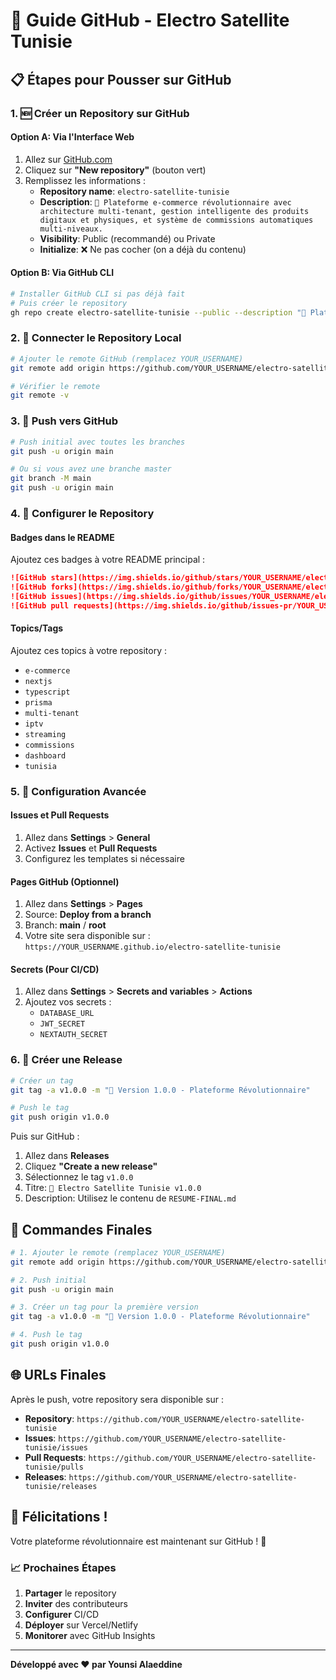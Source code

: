 # 🚀 Guide GitHub - Electro Satellite Tunisie

## 📋 Étapes pour Pousser sur GitHub

### 1. 🆕 Créer un Repository sur GitHub

#### Option A: Via l'Interface Web
1. Allez sur [GitHub.com](https://github.com)
2. Cliquez sur **"New repository"** (bouton vert)
3. Remplissez les informations :
   - **Repository name**: `electro-satellite-tunisie`
   - **Description**: `🚀 Plateforme e-commerce révolutionnaire avec architecture multi-tenant, gestion intelligente des produits digitaux et physiques, et système de commissions automatiques multi-niveaux.`
   - **Visibility**: Public (recommandé) ou Private
   - **Initialize**: ❌ Ne pas cocher (on a déjà du contenu)

#### Option B: Via GitHub CLI
```bash
# Installer GitHub CLI si pas déjà fait
# Puis créer le repository
gh repo create electro-satellite-tunisie --public --description "🚀 Plateforme e-commerce révolutionnaire"
```

### 2. 🔗 Connecter le Repository Local

```bash
# Ajouter le remote GitHub (remplacez YOUR_USERNAME)
git remote add origin https://github.com/YOUR_USERNAME/electro-satellite-tunisie.git

# Vérifier le remote
git remote -v
```

### 3. 🚀 Push vers GitHub

```bash
# Push initial avec toutes les branches
git push -u origin main

# Ou si vous avez une branche master
git branch -M main
git push -u origin main
```

### 4. 🎨 Configurer le Repository

#### Badges dans le README
Ajoutez ces badges à votre README principal :

```markdown
![GitHub stars](https://img.shields.io/github/stars/YOUR_USERNAME/electro-satellite-tunisie?style=social)
![GitHub forks](https://img.shields.io/github/forks/YOUR_USERNAME/electro-satellite-tunisie?style=social)
![GitHub issues](https://img.shields.io/github/issues/YOUR_USERNAME/electro-satellite-tunisie)
![GitHub pull requests](https://img.shields.io/github/issues-pr/YOUR_USERNAME/electro-satellite-tunisie)
```

#### Topics/Tags
Ajoutez ces topics à votre repository :
- `e-commerce`
- `nextjs`
- `typescript`
- `prisma`
- `multi-tenant`
- `iptv`
- `streaming`
- `commissions`
- `dashboard`
- `tunisia`

### 5. 🌟 Configuration Avancée

#### Issues et Pull Requests
1. Allez dans **Settings** > **General**
2. Activez **Issues** et **Pull Requests**
3. Configurez les templates si nécessaire

#### Pages GitHub (Optionnel)
1. Allez dans **Settings** > **Pages**
2. Source: **Deploy from a branch**
3. Branch: **main** / **root**
4. Votre site sera disponible sur : `https://YOUR_USERNAME.github.io/electro-satellite-tunisie`

#### Secrets (Pour CI/CD)
1. Allez dans **Settings** > **Secrets and variables** > **Actions**
2. Ajoutez vos secrets :
   - `DATABASE_URL`
   - `JWT_SECRET`
   - `NEXTAUTH_SECRET`

### 6. 📝 Créer une Release

```bash
# Créer un tag
git tag -a v1.0.0 -m "🚀 Version 1.0.0 - Plateforme Révolutionnaire"

# Push le tag
git push origin v1.0.0
```

Puis sur GitHub :
1. Allez dans **Releases**
2. Cliquez **"Create a new release"**
3. Sélectionnez le tag `v1.0.0`
4. Titre: `🚀 Electro Satellite Tunisie v1.0.0`
5. Description: Utilisez le contenu de `RESUME-FINAL.md`

## 🎯 Commandes Finales

```bash
# 1. Ajouter le remote (remplacez YOUR_USERNAME)
git remote add origin https://github.com/YOUR_USERNAME/electro-satellite-tunisie.git

# 2. Push initial
git push -u origin main

# 3. Créer un tag pour la première version
git tag -a v1.0.0 -m "🚀 Version 1.0.0 - Plateforme Révolutionnaire"

# 4. Push le tag
git push origin v1.0.0
```

## 🌐 URLs Finales

Après le push, votre repository sera disponible sur :
- **Repository**: `https://github.com/YOUR_USERNAME/electro-satellite-tunisie`
- **Issues**: `https://github.com/YOUR_USERNAME/electro-satellite-tunisie/issues`
- **Pull Requests**: `https://github.com/YOUR_USERNAME/electro-satellite-tunisie/pulls`
- **Releases**: `https://github.com/YOUR_USERNAME/electro-satellite-tunisie/releases`

## 🎉 Félicitations !

Votre plateforme révolutionnaire est maintenant sur GitHub ! 🚀

### 📈 Prochaines Étapes
1. **Partager** le repository
2. **Inviter** des contributeurs
3. **Configurer** CI/CD
4. **Déployer** sur Vercel/Netlify
5. **Monitorer** avec GitHub Insights

---

**Développé avec ❤️ par Younsi Alaeddine**
